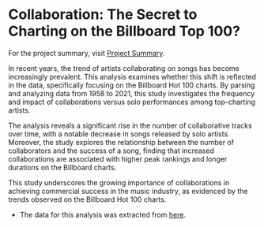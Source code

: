 # Collaboration: The Secret to Charting on the Billboard Top 100?

For the project summary, visit [Project Summary](https://jeesung-ahn.github.io/docs/music_featuring_trend.html).


In recent years, the trend of artists collaborating on songs has become increasingly prevalent. This analysis examines whether this shift is reflected in the data, specifically focusing on the Billboard Hot 100 charts. By parsing and analyzing data from 1958 to 2021, this study investigates the frequency and impact of collaborations versus solo performances among top-charting artists.

The analysis reveals a significant rise in the number of collaborative tracks over time, with a notable decrease in songs released by solo artists. Moreover, the study explores the relationship between the number of collaborators and the success of a song, finding that increased collaborations are associated with higher peak rankings and longer durations on the Billboard charts.

This study underscores the growing importance of collaborations in achieving commercial success in the music industry, as evidenced by the trends observed on the Billboard Hot 100 charts.

  * The data for this analysis was extracted from [here](https://www.kaggle.com/datasets/dhruvildave/billboard-the-hot-100-songs).
